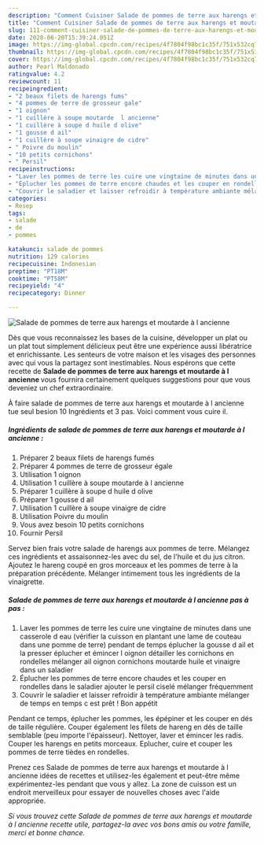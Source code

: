 ```yaml
---
description: "Comment Cuisiner Salade de pommes de terre aux harengs et moutarde à l ancienne"
title: "Comment Cuisiner Salade de pommes de terre aux harengs et moutarde à l ancienne"
slug: 111-comment-cuisiner-salade-de-pommes-de-terre-aux-harengs-et-moutarde-a-l-ancienne
date: 2020-06-20T15:39:24.051Z
image: https://img-global.cpcdn.com/recipes/4f7804f98bc1c35f/751x532cq70/salade-de-pommes-de-terre-aux-harengs-et-moutarde-a-l-ancienne-photo-principale-de-la-recette.jpg
thumbnail: https://img-global.cpcdn.com/recipes/4f7804f98bc1c35f/751x532cq70/salade-de-pommes-de-terre-aux-harengs-et-moutarde-a-l-ancienne-photo-principale-de-la-recette.jpg
cover: https://img-global.cpcdn.com/recipes/4f7804f98bc1c35f/751x532cq70/salade-de-pommes-de-terre-aux-harengs-et-moutarde-a-l-ancienne-photo-principale-de-la-recette.jpg
author: Pearl Maldonado
ratingvalue: 4.2
reviewcount: 11
recipeingredient:
- "2 beaux filets de harengs fums"
- "4 pommes de terre de grosseur gale"
- "1 oignon"
- "1 cuillère à soupe moutarde  l ancienne"
- "1 cuillère à soupe d huile d olive"
- "1 gousse d ail"
- "1 cuillère à soupe vinaigre de cidre"
- " Poivre du moulin"
- "10 petits cornichons"
- " Persil"
recipeinstructions:
- "Laver les pommes de terre les cuire une vingtaine de minutes dans une casserole d eau (vérifier la cuisson en plantant une lame de couteau dans une pomme de terre) pendant de temps éplucher la gousse d ail et la presser éplucher et émincer l oignon détailler les cornichons en rondelles mélanger ail oignon cornichons moutarde huile et vinaigre dans un saladier"
- "Éplucher les pommes de terre encore chaudes et les couper en rondelles dans le saladier ajouter le persil ciselé mélanger fréquemment"
- "Couvrir le saladier et laisser refroidir à température ambiante mélanger de temps en temps c est prêt ! Bon appétit"
categories:
- Resep
tags:
- salade
- de
- pommes

katakunci: salade de pommes 
nutrition: 129 calories
recipecuisine: Indonesian
preptime: "PT18M"
cooktime: "PT58M"
recipeyield: "4"
recipecategory: Dinner

---
```



![Salade de pommes de terre aux harengs et moutarde à l ancienne](https://img-global.cpcdn.com/recipes/4f7804f98bc1c35f/751x532cq70/salade-de-pommes-de-terre-aux-harengs-et-moutarde-a-l-ancienne-photo-principale-de-la-recette.jpg)

Dès que vous reconnaissez les bases de la cuisine, développer un plat ou un plat tout simplement délicieux peut être une expérience aussi libératrice et enrichissante. Les senteurs de votre maison et les visages des personnes avec qui vous la partagez sont inestimables. Nous espérons que cette recette de <strong> Salade de pommes de terre aux harengs et moutarde à l ancienne </strong> vous fournira certainement quelques suggestions pour que vous deveniez un chef extraordinaire.

<!--inarticleads1-->

À faire salade de pommes de terre aux harengs et moutarde à l ancienne tue seul besion 10 Ingrédients et 3 pas. Voici comment vous cuire il.

##### Ingrédients de salade de pommes de terre aux harengs et moutarde à l ancienne :

1. Préparer 2 beaux filets de harengs fumés
1. Préparer 4 pommes de terre de grosseur égale
1. Utilisation 1 oignon
1. Utilisation 1 cuillère à soupe moutarde à l ancienne
1. Préparer 1 cuillère à soupe d huile d olive
1. Préparer 1 gousse d ail
1. Utilisation 1 cuillère à soupe vinaigre de cidre
1. Utilisation  Poivre du moulin
1. Vous avez besoin 10 petits cornichons
1. Fournir  Persil


Servez bien frais votre salade de harengs aux pommes de terre. Mélangez ces ingrédients et assaisonnez-les avec du sel, de l&#39;huile et du jus citron. Ajoutez le hareng coupé en gros morceaux et les pommes de terre à la préparation précédente. Mélanger intimement tous les ingrédients de la vinaigrette. 

<!--inarticleads2-->

##### Salade de pommes de terre aux harengs et moutarde à l ancienne pas à pas :

1. Laver les pommes de terre les cuire une vingtaine de minutes dans une casserole d eau (vérifier la cuisson en plantant une lame de couteau dans une pomme de terre) pendant de temps éplucher la gousse d ail et la presser éplucher et émincer l oignon détailler les cornichons en rondelles mélanger ail oignon cornichons moutarde huile et vinaigre dans un saladier
1. Éplucher les pommes de terre encore chaudes et les couper en rondelles dans le saladier ajouter le persil ciselé mélanger fréquemment
1. Couvrir le saladier et laisser refroidir à température ambiante mélanger de temps en temps c est prêt ! Bon appétit


Pendant ce temps, éplucher les pommes, les épépiner et les couper en dés de taille régulière. Couper également les filets de hareng en dés de taille semblable (peu importe l&#39;épaisseur). Nettoyer, laver et émincer les radis. Couper les harengs en petits morceaux. Eplucher, cuire et couper les pommes de terre tièdes en rondelles. 

<!--inarticleads1-->

<p>
Prenez ces Salade de pommes de terre aux harengs et moutarde à l ancienne idées de recettes et utilisez-les également et peut-être même expérimentez-les pendant que vous y allez. La zone de cuisson est un endroit merveilleux pour essayer de nouvelles choses avec l'aide appropriée.
</p>

<p>
<i>Si vous trouvez cette Salade de pommes de terre aux harengs et moutarde à l ancienne recette utile, partagez-la avec vos bons amis ou votre famille, merci et bonne chance.</i>
</p>
